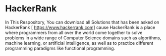 # HackerRank
In This Respository, You can download all Solutions that has been asked on HackerRank [ https://www.hackerrank.com] cause HackerRank is a place where programmers from all over the world come together to solve problems in a wide range of Computer Science domains such as algorithms, machine learning, or artificial intelligence, as well as to practice different programming paradigms like functional programming.
